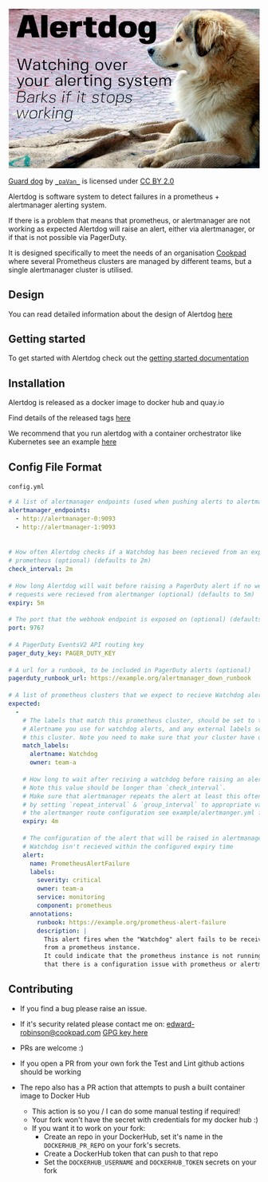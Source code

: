 ![Alertdog: Watching over your alerting system; Barks if it breaks.](docs/dog.jpg "woof 🐕 - alertmanager is broken")

[Guard dog](https://www.flickr.com/photos/_pavan_/5519497579) by [`_paVan_`](https://www.flickr.com/photos/_pavan_/) is licensed under [CC BY 2.0](https://creativecommons.org/licenses/by/2.0/)

Alertdog is software system to detect failures in a prometheus + alertmanager
alerting system.

If there is a problem that means that prometheus, or alertmanager are not working
as expected Alertdog will raise an alert, either via alertmanager, or if that
is not possible via PagerDuty.

It is designed specifically to meet the needs of an organisation [Cookpad](https://www.cookpadteam.com/) where
several Prometheus clusters are managed by different teams, but
a single alertmanager cluster is utilised.

## Design

You can read detailed information about the design of Alertdog [here](docs/design.md)

## Getting started

To get started with Alertdog check out the [getting started documentation](docs/getting_started.md)

## Installation

Alertdog is released as a docker image to docker hub and quay.io

Find details of the released tags [here](https://github.com/errm/alertdog/releases)

We recommend that you run alertdog with a container orchestrator like Kubernetes
see an example [here](example/alertdog.yml)

## Config File Format

`config.yml`

```yaml
# A list of alertmanager endpoints (used when pushing alerts to alertmanager)
alertmanager_endpoints:
  - http://alertmanager-0:9093
  - http://alertmanager-1:9093


# How often Alertdog checks if a Watchdog has been recieved from an expected
# prometheus (optional) (defaults to 2m)
check_interval: 2m

# How long Alertdog will wait before raising a PagerDuty alert if no webhook
# requests were recieved from alertmanger (optional) (defaults to 5m)
expiry: 5m

# The port that the webhook endpoint is exposed on (optional) (defaults to 9767)
port: 9767

# A PagerDuty EventsV2 API routing key
pager_duty_key: PAGER_DUTY_KEY

# A url for a runbook, to be included in PagerDuty alerts (optional)
pagerduty_runbook_url: https://example.org/alertmanager_down_runbook

# A list of prometheus clusters that we expect to recieve Watchdog alerts from
expected:
  -
    # The labels that match this prometheus cluster, should be set to the
    # Alertname you use for watchdog alerts, and any external labels set on
    # this cluster. Note you need to make sure that your cluster have unique labels.
    match_labels:
      alertname: Watchdog
      owner: team-a

    # How long to wait after reciving a watchdog before raising an alert (optional) (defaults to 4m)
    # Note this value should be longer than `check_interval`.
    # Make sure that alertmanager repeats the alert at least this often,
    # by setting `repeat_interval` & `group_interval` to appropriate values in
    # the alertmanger route configuration see example/alertmanger.yml for an example of this.
    expiry: 4m

    # The configuration of the alert that will be raised in alertmanager if the
    # Watchdog isn't recieved within the configured expiry time
    alert:
      name: PrometheusAlertFailure
      labels:
        severity: critical
        owner: team-a
        service: monitoring
        component: prometheus
      annotations:
        runbook: https://example.org/prometheus-alert-failure
        description: |
          This alert fires when the "Watchdog" alert fails to be received
          from a prometheus instance.
          It could indicate that the prometheus instance is not running, or
          that there is a configuration issue with prometheus or alertmanager.
```

## Contributing

* If you find a bug please raise an issue.
* If it's security related please contact me on: edward-robinson@cookpad.com [GPG key here](https://keybase.io/errm)

* PRs are welcome :)
* If you open a PR from your own fork the Test and Lint github actions should be working
* The repo also has a PR action that attempts to push a built container image to Docker Hub
  * This action is so you / I can do some manual testing if required!
  * Your fork won't have the secret with credentials for my docker hub :)
  * If you want it to work on your fork:
    * Create an repo in your DockerHub, set it's name in the `DOCKERHUB_PR_REPO` on your fork's secrets.
    * Create a DockerHub token that can push to that repo
    * Set the `DOCKERHUB_USERNAME` and `DOCKERHUB_TOKEN` secrets on your fork
